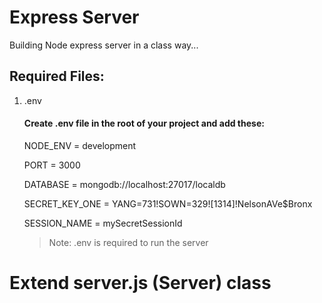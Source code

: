 # Express Server

Building Node express server in a class way...

## Required Files:
1. .env
    #### Create .env file in the root of your project and add these:
    NODE_ENV = development
    
    PORT = 3000
    
    DATABASE = mongodb://localhost:27017/localdb
    
    SECRET_KEY_ONE = YANG=731!SOWN=329![1314]!NelsonAVe$Bronx<NY></NY>
    
    SESSION_NAME = mySecretSessionId

    > Note: .env is required to run the server

# Extend server.js (Server) class